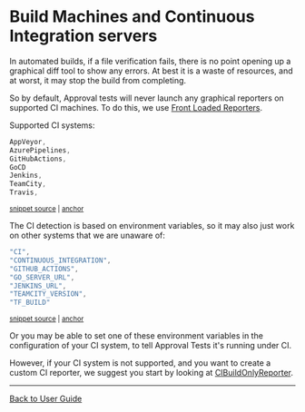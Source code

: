 <!--
GENERATED FILE - DO NOT EDIT
This file was generated by [MarkdownSnippets](https://github.com/SimonCropp/MarkdownSnippets).
Source File: /doc/mdsource/BuildMachinesAndCI.source.md
To change this file edit the source file and then execute ./run_markdown_templates.sh.
-->

<a id="top"></a>

# Build Machines and Continuous Integration servers

In automated builds, if a file verification fails, there is no point opening up a graphical diff tool to show any errors. At best it is a waste of resources, and at worst, it may stop the build from completing.

So by default, Approval tests will never launch any graphical reporters on supported CI machines. To do this, we use [Front Loaded Reporters](/doc/Reporters.md#front-loaded-reporters).

Supported CI systems:

<!-- snippet: supported_ci_systems -->
<a id='snippet-supported_ci_systems'/></a>
```h
AppVeyor,
AzurePipelines,
GitHubActions,
GoCD
Jenkins,
TeamCity,
Travis,
```
<sup><a href='/ApprovalTests/reporters/CIBuildOnlyReporter.h#L49-L57' title='File snippet `supported_ci_systems` was extracted from'>snippet source</a> | <a href='#snippet-supported_ci_systems' title='Navigate to start of snippet `supported_ci_systems`'>anchor</a></sup>
<!-- endsnippet -->

The CI detection is based on environment variables, so it may also just work on other systems that we are unaware of:

<!-- snippet: supported_ci_env_vars -->
<a id='snippet-supported_ci_env_vars'/></a>
```h
"CI",
"CONTINUOUS_INTEGRATION",
"GITHUB_ACTIONS",
"GO_SERVER_URL",
"JENKINS_URL",
"TEAMCITY_VERSION",
"TF_BUILD"
```
<sup><a href='/ApprovalTests/reporters/CIBuildOnlyReporter.h#L61-L69' title='File snippet `supported_ci_env_vars` was extracted from'>snippet source</a> | <a href='#snippet-supported_ci_env_vars' title='Navigate to start of snippet `supported_ci_env_vars`'>anchor</a></sup>
<!-- endsnippet -->

Or you may be able to set one of these environment variables in the configuration of your CI system, to tell Approval Tests it's running under CI. 

However, if your CI system is not supported, and you want to create a custom CI reporter, we suggest you start by looking at [CIBuildOnlyReporter](https://github.com/approvals/ApprovalTests.cpp/blob/master/ApprovalTests/reporters/CIBuildOnlyReporter.h).


---

[Back to User Guide](/doc/README.md#top)
